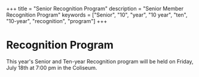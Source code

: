 +++
title = "Senior Recognition Program"
description = "Senior Member Recognition Program"
keywords = ["Senior", "10", "year", "10 year", "ten", "10-year", "recognition", "program"]
+++

# Recognition Program

This year's Senior and Ten-year Recognition program will be held on Friday, July 18th at 7:00 pm in the Coliseum.
